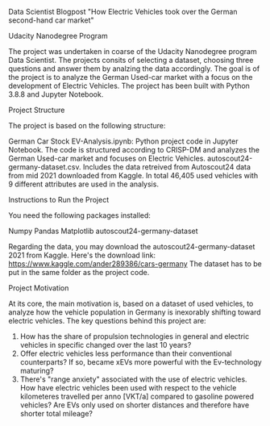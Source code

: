 Data Scientist Blogpost "How Electric Vehicles took over the German second-hand car market"

Udacity Nanodegree Program

The project was undertaken in coarse of the Udacity Nanodegree program Data Scientist. The projects consits of selecting a dataset, choosing three questions and answer them by analzing the data accordingly. The goal is of the project is to analyze the German Used-car market with a focus on the development of Electric Vehicles. The project has been built with Python 3.8.8 and Jupyter Notebook.

Project Structure

The project is based on the following structure:

German Car Stock EV-Analysis.ipynb: Python project code in Jupyter Notebook. The code is structured according to CRISP-DM and analyzes the German Used-car market and focuses on Electric Vehicles.
autoscout24-germany-dataset.csv. Includes the data retreived from Autoscout24 data from mid 2021 downloaded from Kaggle. In total 46,405 used vehicles with 9 different attributes are used in the analysis.  

Instructions to Run the Project

You need the following packages installed:

Numpy
Pandas
Matplotlib
autoscout24-germany-dataset

Regarding the data, you may download the autoscout24-germany-dataset 2021 from Kaggle. Here's the download link: https://www.kaggle.com/ander289386/cars-germany
The dataset has to be put in the same folder as the project code.

Project Motivation

At its core, the main motivation is, based on a dataset of used vehicles, to analyze how the vehicle population in Germany is inexorably shifting toward electric vehicles. The key questions behind this project are:

1. How has the share of propulsion technologies in general and electric vehicles in specific changed over the last 10 years?
2. Offer electric vehicles less performance than their conventional counterparts? If so, became xEVs more powerful with the Ev-technology maturing?
3. There's "range anxiety" associated with the use of electric vehicles. How have electric vehicles been used with respect to the vehicle kilometeres travelled per anno [VKT/a] compared to gasoline powered vehicles? Are EVs only used on shorter distances and therefore have shorter total mileage?
